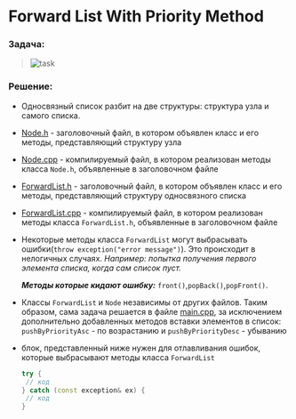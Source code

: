 # Forward List With Priority Method
### **Задача:**
> ![task](https://sun9-39.userapi.com/impg/fsbzp8tBYVOwUoSzGSjARhJb5Tpa_FngYifWBQ/WJDhCJynXes.jpg?size=905x163&quality=96&sign=67e8fae24400486a67deec51ff3dfb34&type=album)

### **Решение:**
- Односвязный список разбит на две структуры: структура узла и самого списка. 
- [Node.h](ForwardListWithPriority/Node.h) - заголовочный файл, в котором объявлен класс и его методы, представляющий структуру узла
- [Node.cpp](ForwardListWithPriority/Node.cpp) - компилируемый файл, в котором реализован методы класса `Node.h`, объявленные в заголовочном файле
- [ForwardList.h](ForwardListWithPriority/ForwardList.h) - заголовочный файл, в котором объявлен класс и его методы, представляющий структуру односвязного списка
- [ForwardList.cpp](ForwardListWithPriority/ForwardList.cpp) - компилируемый файл, в котором реализован методы класса `ForwardList.h`, объявленные в заголовочном файле
- Некоторые методы класса `ForwardList` могут выбрасывать ошибки(`throw exception("error message")`). Это происходит в нелогичных случаях. _Например: попытка получения первого элемента списка, когда сам список пуст._

    ***Методы которые кидают ошибку:*** `front()`,`popBack()`,`popFront()`.
- Классы `ForwardList` и `Node` независимы от других файлов. Таким образом, сама задача решается в файле [main.cpp](ForwardListWithPriority/main.cpp), 
за исключением дополнительно добавленных методов вставки элементов в список:
`pushByPriorityAsc` - по возрастанию и `pushByPriorityDesc` - убыванию
- блок, представленный ниже нужен для отлавливания ошибок, которые выбрасывают методы класса `ForwardList`

    ```c++
    try {
     // код
    } catch (const exception& ex) {
     // код
    }
    ```
